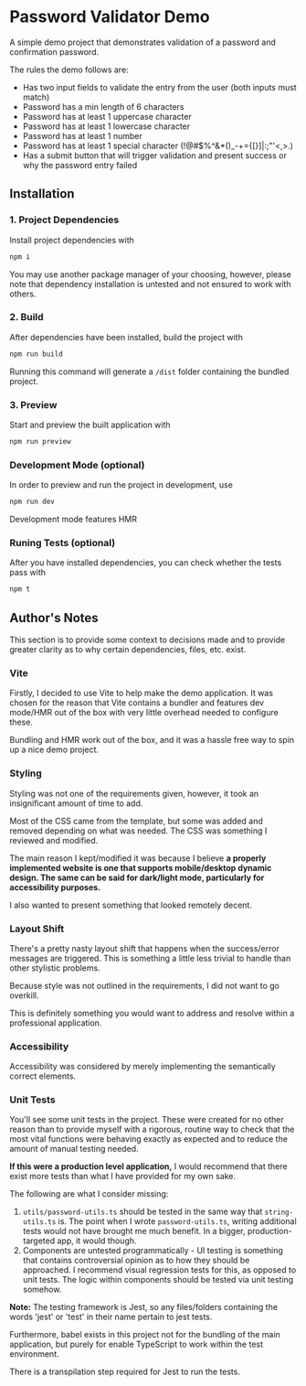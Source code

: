 # Password Validator Demo

A simple demo project that demonstrates validation of a password and confirmation password.

The rules the demo follows are:
- Has two input fields to validate the entry from the user (both inputs must match)
- Password has a min length of 6 characters 
- Password has at least 1 uppercase character 
- Password has at least 1 lowercase character 
- Password has at least 1 number 
- Password has at least 1 special character (!@#$%^&*()_-+={[}]|:;"'<,>.)
- Has a submit button that will trigger validation and present success or why the password entry failed

## Installation 
### 1. Project Dependencies
Install project dependencies with 
```bash
npm i
```
You may use another package manager of your choosing, however, please note that 
dependency installation is untested and not ensured to work with others. 

### 2. Build
After dependencies have been installed, build the project with 
```bash
npm run build
```
Running this command will generate a `/dist` folder containing the bundled project.

### 3. Preview
Start and preview the built application with 
```bash
npm run preview
```

### Development Mode (optional)
In order to preview and run the project in development, use 
```bash
npm run dev
```
Development mode features HMR

### Runing Tests (optional)

After you have installed dependencies, you can check whether the tests pass
with 

```bash
npm t
```

## Author's Notes

This section is to provide some context to decisions made and to provide greater clarity as
to why certain dependencies, files, etc. exist.

### Vite
Firstly, I decided to use Vite to help make the demo application. It was chosen for the reason
that Vite contains a bundler and features dev mode/HMR out of the box with very little overhead 
needed to configure these. 

Bundling and HMR work out of the box, and it was a hassle free way to spin up a nice
demo project.

### Styling

Styling was not one of the requirements 
given, however, it took an insignificant amount of time to add.

Most of the CSS came from the template, but some was added and removed depending on what was needed. 
The CSS was something I reviewed and modified.

The main reason I kept/modified it was because  I believe **a properly implemented website is one that supports
mobile/desktop dynamic design.
The same can be said for dark/light mode, particularly for accessibility purposes.** 

I also wanted to present something that looked remotely decent.

### Layout Shift
There's a pretty nasty layout shift that happens when the success/error messages are triggered. This is something a little less
trivial to handle than other stylistic problems. 

Because style was not outlined in the requirements, I did not want to go overkill.

This is definitely something you would want to address and resolve within a professional application.

### Accessibility

Accessibility was considered by merely implementing the semantically correct elements.

### Unit Tests

You'll see some unit tests in the project. These were created for no other reason than to 
provide myself with a rigorous, routine way to check that the most vital functions were behaving
exactly as expected and to reduce the amount of manual testing needed.

**If this were a production level application,** I would recommend that there exist more tests
than what I have provided for my own sake.

The following are what I consider missing:

1. `utils/password-utils.ts` should be tested in the same way that `string-utils.ts` is. The point when
I wrote `password-utils.ts`, writing additional tests would not have brought me much benefit. 
In a bigger, production-targeted app, it would though.
2. Components are untested programmatically - UI testing is something that contains controversial opinion as to how 
they should be approached. I recommend visual regression tests for this, as opposed to unit tests. The logic within components
should be tested via unit testing somehow.


**Note:**
The testing framework is Jest, so any files/folders containing the words 'jest' or 'test' in their name
pertain to jest tests. 

Furthermore, babel exists in this project not for the bundling of the main application, but purely for 
enable TypeScript to work within the test environment. 

There is a transpilation step required for Jest to run the tests.